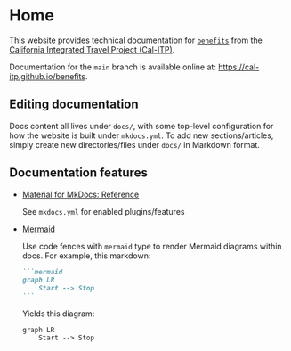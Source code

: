 # Home

This website provides technical documentation for [`benefits`](https://github.com/cal-itp/benefits)
from the [California Integrated Travel Project (Cal-ITP)](https://www.calitp.org).

Documentation for the `main` branch is available online at: <https://cal-itp.github.io/benefits>.

## Editing documentation

Docs content all lives under `docs/`, with some top-level configuration for how the website is built under `mkdocs.yml`.
To add new sections/articles, simply create new directories/files under `docs/` in Markdown format.

## Documentation features

- [Material for MkDocs: Reference](https://squidfunk.github.io/mkdocs-material/reference/admonitions/)

    See `mkdocs.yml` for enabled plugins/features

- [Mermaid](https://mermaid-js.github.io/mermaid/)

    Use code fences with `mermaid` type to render Mermaid diagrams within docs. For example, this markdown:

    ~~~markdown
    ```mermaid
    graph LR
        Start --> Stop
    ```
    ~~~

    Yields this diagram:

    ~~~mermaid
    graph LR
        Start --> Stop
    ~~~
